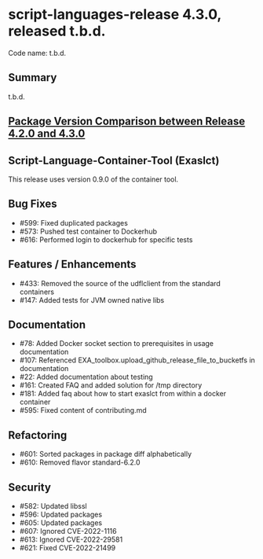 # script-languages-release 4.3.0, released t.b.d.

Code name: t.b.d.

## Summary

t.b.d.

## [Package Version Comparison between Release 4.2.0 and 4.3.0](package_diffs/4.3.0/README.md)
  
## Script-Language-Container-Tool (Exaslct)

This release uses version 0.9.0 of the container tool.

## Bug Fixes

 - #599: Fixed duplicated packages
 - #573: Pushed test container to Dockerhub
 - #616: Performed login to dockerhub for specific tests


## Features / Enhancements

 - #433: Removed the source of the udflclient from the standard containers
 - #147: Added tests for JVM owned native libs

## Documentation

 - #78: Added Docker socket section to prerequisites in usage documentation
 - #107: Referenced EXA_toolbox.upload_github_release_file_to_bucketfs in documentation
 - #22: Added documentation about testing
 - #161: Created FAQ and added solution for /tmp directory
 - #181: Added faq about how to start exaslct from within a docker container
 - #595: Fixed content of contributing.md

## Refactoring

- #601: Sorted packages in package diff alphabetically
- #610: Removed flavor standard-6.2.0

## Security

 - #582: Updated libssl
 - #596: Updated packages
 - #605: Updated packages
 - #607: Ignored CVE-2022-1116
 - #613: Ignored CVE-2022-29581 
 - #621: Fixed CVE-2022-21499
